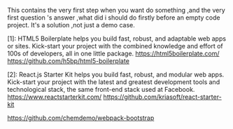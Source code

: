 This contains the very first step when you want do something ,and the very first question 's answer ,what did i should do firstly before an empty code project.
It's a solution ,not just a demo case.


[1]:
HTML5 Boilerplate helps you build fast, robust, and adaptable web apps or sites. Kick-start your project with the combined knowledge and effort of 100s of developers, all in one little package.
https://html5boilerplate.com/
https://github.com/h5bp/html5-boilerplate

[2]:
React.js Starter Kit helps you build fast, robust, and modular web apps. Kick-start your project with the latest and greatest development tools and technological stack, the same front-end stack used at Facebook.
https://www.reactstarterkit.com/
https://github.com/kriasoft/react-starter-kit


[3]:
基于webpack+gulp搭建纯静态页面型前端工程解决方案模板。
https://github.com/chemdemo/webpack-bootstrap

[4]:
https://github.com/turrisjs/turris-example-app

[5]:
https://github.com/mcfog/glimmervoid

